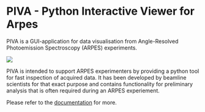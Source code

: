 # PIVA - Python Interactive Viewer for Arpes

PIVA is a GUI-application for data visualisation from Angle-Resolved 
Photoemission Spectroscopy (ARPES) experiments.

![](https://raw.githubusercontent.com/pudeIko/piva/master/doc/img/piva_showcase.gif)

PIVA is intended to support ARPES experimenters by providing a python tool 
for fast inspection of acquired data.
It has been developed by beamline scientists for that exact purpose and 
contains functionality for preliminary analysis that is often required during 
an ARPES experiement.

Please refer to the [documentation](https://piva.readthedocs.io/en/latest/) 
for more.
